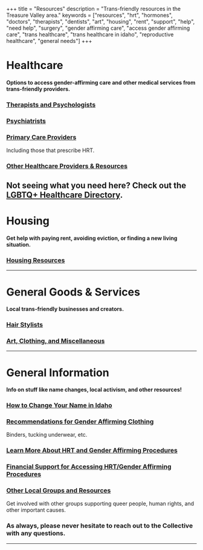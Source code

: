 +++
title = "Resources"
description = "Trans-friendly resources in the Treasure Valley area."
keywords = ["resources", "hrt", "hormones", "doctors", "therapists", "dentists", "art", "housing", "rent", "support", "help", "need help", "surgery", "gender affirming care", "access gender affirming care", "trans healthcare", "trans healthcare in idaho", "reproductive healthcare", "general needs"]
+++

# Healthcare
#### Options to access gender-affirming care and other medical services from trans-friendly providers.
### [Therapists and Psychologists](https://docs.google.com/document/d/e/2PACX-1vSgrCKOMZfKRaeCwTt0ECoJ_um26CNmIuxBotpGK8gXp4he2t4-1sU6EZSwDpjjwY4qMMIpiNfT_-8p/pub)
### [Psychiatrists](https://docs.google.com/document/d/e/2PACX-1vRannsdAydms-DbeEGWYqpJKCOUpQ2DjNrvuSbB3YZxdmSeqkJ0KepSBB6sk8PO8sooyz1D5EDcfStO/pub)
### [Primary Care Providers](https://docs.google.com/document/d/e/2PACX-1vTYliwWtrg4hnICWdhyNp4uQrB-rwzjy-OebUnAppStIb_IdlfPDopWi6ZvjCjRzsYb35YYCAqBhBUz/pub)
Including those that prescribe HRT.
### [Other Healthcare Providers & Resources](https://docs.google.com/document/d/e/2PACX-1vRxlfOn46E916FKdloTDwy0WIj65TZeUYltTGhbmR5DJbuiIYtQsdsb71PgaDGJEOBYBNMjhHiewpJ2/pub)
Not seeing what you need here? Check out the [LGBTQ+ Healthcare Directory](https://lgbtqhealthcaredirectory.org/).
---
# Housing 
#### Get help with paying rent, avoiding eviction, or finding a new living situation.
### [Housing Resources](https://docs.google.com/document/d/e/2PACX-1vQMB1LDIdZ1xGeK4bebZn0y4yiFhR2vursyD2cK4zqgj3VtFRE-9HMzJ3v2mmyUif6exF6NbI6f76CK/pub)
---
# General Goods & Services
#### Local trans-friendly businesses and creators. 
### [Hair Stylists](https://docs.google.com/document/d/e/2PACX-1vQka9ZcXb7bGClnrulHffr3BZuXZEXNVxYzBWfSOisWohSXjNWZ3GcG6HMoUWzsK1hD0cZ34TGaos6i/pub)
### [Art, Clothing, and Miscellaneous](https://docs.google.com/document/d/e/2PACX-1vRatHp5559-ImMEHErzGZnrHgpTsyprF7HalDcyCn9GpqnB1Ly9xUlN3z2wsNNcOmkMtp4IH9i8DVPY/pub)
---
# General Information
#### Info on stuff like name changes, local activism, and other resources!
### [How to Change Your Name in Idaho](https://drive.google.com/file/d/1JQBrkFSZm8YGYR0zOGvtcmQ7tHhI36u5/view)
### [Recommendations for Gender Affirming Clothing](https://docs.google.com/document/d/e/2PACX-1vQwV91GuPXF-cbVnecmFCwN2mvCqXqO265GDCK1NlD3YejyEZCanWr8c0Sxk6Gctk1ekfNaElzMUIaZ/pub)
Binders, tucking underwear, etc.
### [Learn More About HRT and Gender Affirming Procedures](https://docs.google.com/document/d/e/2PACX-1vTuX8xRCnnBaG-rTjz0_c1WDCokFTXTpCL2jmLtrKvdAn1MLTZLV7UC2ma6b6r_YDS-NrJj9eL47jL2/pub)
### [Financial Support for Accessing HRT/Gender Affirming Procedures](https://docs.google.com/document/d/e/2PACX-1vTUC9H3xoYhlqL2dmRW2KQ8E9Y-I4d_UAyUOJc0LqYI6yab6KifAXkHG-n6vlHezLjvMqgtb9tHVy0D/pub)
### [Other Local Groups and Resources](https://docs.google.com/document/d/e/2PACX-1vQHU9T3u_j05eoLuLdthIk-75kxswBGlGbf3oDTNfrwXTApL6O5WKQ3cZSguBUsSt4XZw8BZeOHMIdT/pub)
Get involved with other groups supporting queer people, human rights, and other important causes. 

### As always, please never hesitate to reach out to the Collective with any questions.

---


